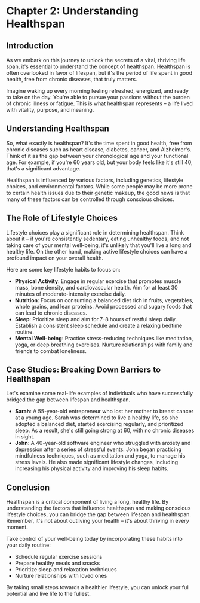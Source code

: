# Chapter 2: Understanding Healthspan

## Introduction

As we embark on this journey to unlock the secrets of a vital, thriving life span, it's essential to understand the concept of healthspan. Healthspan is often overlooked in favor of lifespan, but it's the period of life spent in good health, free from chronic diseases, that truly matters.

Imagine waking up every morning feeling refreshed, energized, and ready to take on the day. You're able to pursue your passions without the burden of chronic illness or fatigue. This is what healthspan represents – a life lived with vitality, purpose, and meaning.

## Understanding Healthspan

So, what exactly is healthspan? It's the time spent in good health, free from chronic diseases such as heart disease, diabetes, cancer, and Alzheimer's. Think of it as the gap between your chronological age and your functional age. For example, if you're 60 years old, but your body feels like it's still 40, that's a significant advantage.

Healthspan is influenced by various factors, including genetics, lifestyle choices, and environmental factors. While some people may be more prone to certain health issues due to their genetic makeup, the good news is that many of these factors can be controlled through conscious choices.

## The Role of Lifestyle Choices

Lifestyle choices play a significant role in determining healthspan. Think about it – if you're consistently sedentary, eating unhealthy foods, and not taking care of your mental well-being, it's unlikely that you'll live a long and healthy life. On the other hand, making active lifestyle choices can have a profound impact on your overall health.

Here are some key lifestyle habits to focus on:

*   **Physical Activity**: Engage in regular exercise that promotes muscle mass, bone density, and cardiovascular health. Aim for at least 30 minutes of moderate-intensity exercise daily.
*   **Nutrition**: Focus on consuming a balanced diet rich in fruits, vegetables, whole grains, and lean proteins. Avoid processed and sugary foods that can lead to chronic diseases.
*   **Sleep**: Prioritize sleep and aim for 7-8 hours of restful sleep daily. Establish a consistent sleep schedule and create a relaxing bedtime routine.
*   **Mental Well-being**: Practice stress-reducing techniques like meditation, yoga, or deep breathing exercises. Nurture relationships with family and friends to combat loneliness.

## Case Studies: Breaking Down Barriers to Healthspan

Let's examine some real-life examples of individuals who have successfully bridged the gap between lifespan and healthspan.

*   **Sarah**: A 55-year-old entrepreneur who lost her mother to breast cancer at a young age. Sarah was determined to live a healthy life, so she adopted a balanced diet, started exercising regularly, and prioritized sleep. As a result, she's still going strong at 60, with no chronic diseases in sight.
*   **John**: A 40-year-old software engineer who struggled with anxiety and depression after a series of stressful events. John began practicing mindfulness techniques, such as meditation and yoga, to manage his stress levels. He also made significant lifestyle changes, including increasing his physical activity and improving his sleep habits.

## Conclusion

Healthspan is a critical component of living a long, healthy life. By understanding the factors that influence healthspan and making conscious lifestyle choices, you can bridge the gap between lifespan and healthspan. Remember, it's not about outliving your health – it's about thriving in every moment.

Take control of your well-being today by incorporating these habits into your daily routine:

*   Schedule regular exercise sessions
*   Prepare healthy meals and snacks
*   Prioritize sleep and relaxation techniques
*   Nurture relationships with loved ones

By taking small steps towards a healthier lifestyle, you can unlock your full potential and live life to the fullest.

